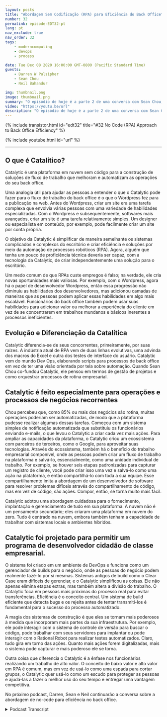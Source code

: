 ```yaml
---
layout: posts
title: "Abordagem Sem Codificação (RPA) para Eficiência do Back Office"
number: 32
permalink: episode-EDT32-pt
lang: pt
nav_exclude: true
nav_order: 32
tags:
    - moderncomputing
    - devops
    - process

date: Tue Dec 08 2020 16:00:00 GMT-0800 (Pacific Standard Time)
guests:
    - Darren W Pulsipher
    - Sean Chou
    - Neil Bahandur

img: thumbnail.png
image: thumbnail.png
summary: "O episódio de hoje é a parte 2 de uma conversa com Sean Chou, CEO da Catalytic, e Neil Bahadur, Chefe de Parcerias da Catalytic. Eles falam com Darren sobre sua abordagem de no-code para eficiência de escritório com uma plataforma que utiliza tecnologia de RPA e IA."
video: "https://youtu.be/url"
description: "O episódio de hoje é a parte 2 de uma conversa com Sean Chou, CEO da Catalytic, e Neil Bahadur, Chefe de Parcerias da Catalytic. Eles falam com Darren sobre sua abordagem de no-code para eficiência de escritório com uma plataforma que utiliza tecnologia de RPA e IA."
---
```


<div>
{% include transistor.html id="edt32" title="#32 No Code (RPA) Approach to Back Office Efficiency" %}

{% include youtube.html id="url" %}
</div>

---

## O que é Catalítico?

Catalytic é uma plataforma em nuvem sem código para a construção de soluções de fluxo de trabalho que melhoram e automatizam as operações do seu back office.

Uma analogia útil para ajudar as pessoas a entender o que o Catalytic pode fazer para o fluxo de trabalho do back office é o que o Wordpress fez para a publicação na web. Antes do Wordpress, criar um site era uma tarefa complexa que envolvia várias pessoas com uma variedade de habilidades especializadas. Com o Wordpress e subsequentemente, softwares mais avançados, criar um site é uma tarefa relativamente simples. Um designer ou especialista em conteúdo, por exemplo, pode facilmente criar um site por conta própria.

O objetivo da Catalytic é simplificar de maneira semelhante os sistemas complicados e complexos do escritório e criar eficiência e soluções por meio da automação de processos robóticos (RPA). Agora, alguém que tenha um pouco de proficiência técnica deveria ser capaz, com a tecnologia da Catalytic, de criar independentemente uma solução para o escritório.

Um medo comum de que RPAs custe empregos é falso; na verdade, ele cria novas oportunidades mais valiosas. Por exemplo, com o Wordpress, agora há o papel de desenvolvedor Wordpress, então essa progressão não diminuiu as habilidades dos desenvolvedores, mas adicionou camadas de maneiras que as pessoas podem aplicar essas habilidades em algo mais escalável. Funcionários do back office também podem usar suas habilidades para adicionar valor ou melhorar a experiência do cliente em vez de se concentrarem em trabalhos mundanos e básicos inerentes a processos ineficientes.

## Evolução e Diferenciação da Catalítica

Catalytic diferencia-se de seus concorrentes, primeiramente, por suas raízes. A indústria atual de RPA vem de duas linhas evolutivas, uma advinda dos macros do Excel e outra dos testes de interface do usuário. Catalytic vem do mundo Dev Ops, elaborando scripts para processos de back office em vez de ter uma visão orientada por tela sobre automação. Quando Sean Chou co-fundou Catalytic, ele pensou em termos de gestão de projetos e como orquestrar processos de rotina empresarial.

## Catalytic é feito especialmente para operações e processos de negócios recorrentes

Chou percebeu que, como 85% ou mais dos negócios são rotina, muitas operações poderiam ser automatizadas, de modo que a plataforma pudesse realizar algumas dessas tarefas. Começou com um sistema simples de notificação automatizada que substituiu os funcionários enviando e-mails, o que levou o Catalytic a criar cada vez mais ações. Para ampliar as capacidades da plataforma, o Catalytic criou um ecossistema com parceiros de terceiros, como o Google, para aproveitar suas tecnologias. Através do ecossistema, também há o benefício do trabalho empresarial componível, onde as pessoas podem criar um fluxo de trabalho na plataforma e salvá-lo, essencialmente, como uma unidade individual de trabalho. Por exemplo, se houver seis etapas padronizadas para capturar um registro de cliente, você pode criar isso uma vez e salvá-lo como uma ação na plataforma, e então compartilhá-lo com toda a sua equipe. Esse compartilhamento imita a abordagem de um desenvolvedor de software para resolver problemas difíceis através do compartilhamento de código, mas em vez de código, são ações. Compor, então, se torna muito mais fácil.

Catalytic adotou uma abordagem cuidadosa para o fornecimento, implantação e gerenciamento de tudo em sua plataforma. A nuvem não é um pensamento secundário; eles criaram uma plataforma em nuvem do zero. Tudo é centrado na nuvem, embora também tenham a capacidade de trabalhar com sistemas locais e ambientes híbridos.

## Catalytic foi projetado para permitir um programa de desenvolvedor cidadão de classe empresarial.

O sistema foi criado em um ambiente de DevOps e funciona como um gerenciador de builds para o negócio, onde as pessoas do negócio podem realmente fazê-lo por si mesmas. Sistemas antigos de build como o Clear Case eram difíceis de gerenciar, e o Catalytic simplificou as coisas. Ele não apenas elimina etapas extras, mas também altera a divisão do trabalho. O Catalytic foca em pessoas mais próximas do processo real para evitar transferências. Eficiência é o conceito central. Um sistema de build eficiente que detecta bugs e os rejeita antes de tentar transmiti-los é fundamental para o sucesso do processo automatizado.

A magia dos sistemas de construção é que eles se tornam mais poderosos à medida que incorporam mais partes da sua infraestrutura. Por exemplo, ele pode interagir com o sistema de controle de versão para buscar o código, pode trabalhar com seus servidores para implantar ou pode interagir com o Rational Robot para realizar testes automatizados. Claro, tudo gira em torno das ações. Quanto mais ações forem digitalizadas, mais o sistema pode capturar e mais poderoso ele se torna.

Outra coisa que diferencia o Catalytic é a ênfase nos funcionários realizando um trabalho de alto valor. O conceito de baixo valor e alto valor em RPA é comum, mas em vez de usá-lo como uma espada para cortar grupos, o Catalytic quer usá-lo como um escudo para proteger as pessoas e ajudá-las a fazer o melhor uso do seu tempo e entregar uma vantagem competitiva.

No próximo podcast, Darren, Sean e Neil continuarão a conversa sobre a abordagem de no-code para eficiência no back office.



<details>
<summary> Podcast Transcript </summary>

<p></p>

</details>
